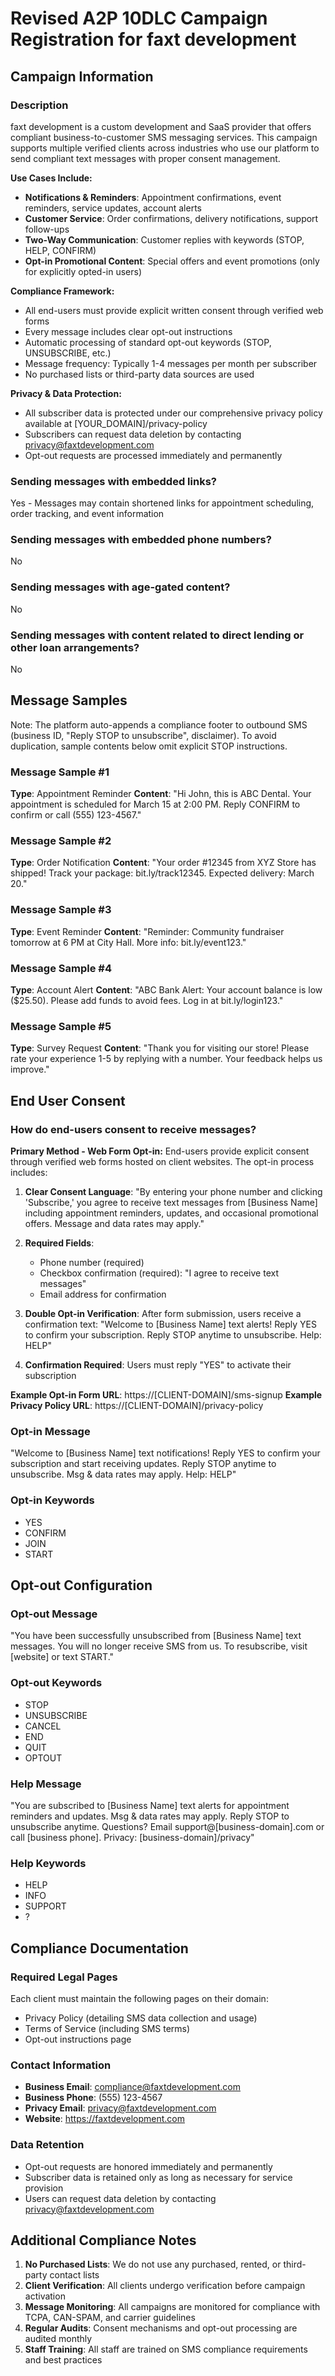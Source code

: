 # Revised A2P 10DLC Campaign Registration for faxt development

## Campaign Information

### Description
faxt development is a custom development and SaaS provider that offers compliant business-to-customer SMS messaging services. This campaign supports multiple verified clients across industries who use our platform to send compliant text messages with proper consent management.

**Use Cases Include:**
- **Notifications & Reminders**: Appointment confirmations, event reminders, service updates, account alerts
- **Customer Service**: Order confirmations, delivery notifications, support follow-ups
- **Two-Way Communication**: Customer replies with keywords (STOP, HELP, CONFIRM)
- **Opt-in Promotional Content**: Special offers and event promotions (only for explicitly opted-in users)

**Compliance Framework:**
- All end-users must provide explicit written consent through verified web forms
- Every message includes clear opt-out instructions
- Automatic processing of standard opt-out keywords (STOP, UNSUBSCRIBE, etc.)
- Message frequency: Typically 1-4 messages per month per subscriber
- No purchased lists or third-party data sources are used

**Privacy & Data Protection:**
- All subscriber data is protected under our comprehensive privacy policy available at [YOUR_DOMAIN]/privacy-policy
- Subscribers can request data deletion by contacting privacy@faxtdevelopment.com
- Opt-out requests are processed immediately and permanently

### Sending messages with embedded links?
Yes - Messages may contain shortened links for appointment scheduling, order tracking, and event information

### Sending messages with embedded phone numbers?
No

### Sending messages with age-gated content?
No

### Sending messages with content related to direct lending or other loan arrangements?
No

## Message Samples

Note: The platform auto-appends a compliance footer to outbound SMS (business ID, "Reply STOP to unsubscribe", disclaimer). To avoid duplication, sample contents below omit explicit STOP instructions.

### Message Sample #1
**Type**: Appointment Reminder
**Content**: "Hi John, this is ABC Dental. Your appointment is scheduled for March 15 at 2:00 PM. Reply CONFIRM to confirm or call (555) 123-4567."

### Message Sample #2
**Type**: Order Notification
**Content**: "Your order #12345 from XYZ Store has shipped! Track your package: bit.ly/track12345. Expected delivery: March 20."

### Message Sample #3
**Type**: Event Reminder
**Content**: "Reminder: Community fundraiser tomorrow at 6 PM at City Hall. More info: bit.ly/event123."

### Message Sample #4
**Type**: Account Alert
**Content**: "ABC Bank Alert: Your account balance is low ($25.50). Please add funds to avoid fees. Log in at bit.ly/login123."

### Message Sample #5
**Type**: Survey Request
**Content**: "Thank you for visiting our store! Please rate your experience 1-5 by replying with a number. Your feedback helps us improve."

## End User Consent

### How do end-users consent to receive messages?

**Primary Method - Web Form Opt-in:**
End-users provide explicit consent through verified web forms hosted on client websites. The opt-in process includes:

1. **Clear Consent Language**: "By entering your phone number and clicking 'Subscribe,' you agree to receive text messages from [Business Name] including appointment reminders, updates, and occasional promotional offers. Message and data rates may apply."

2. **Required Fields**: 
   - Phone number (required)
   - Checkbox confirmation (required): "I agree to receive text messages"
   - Email address for confirmation

3. **Double Opt-in Verification**: After form submission, users receive a confirmation text: "Welcome to [Business Name] text alerts! Reply YES to confirm your subscription. Reply STOP anytime to unsubscribe. Help: HELP"

4. **Confirmation Required**: Users must reply "YES" to activate their subscription

**Example Opt-in Form URL**: https://[CLIENT-DOMAIN]/sms-signup
**Example Privacy Policy URL**: https://[CLIENT-DOMAIN]/privacy-policy

### Opt-in Message
"Welcome to [Business Name] text notifications! Reply YES to confirm your subscription and start receiving updates. Reply STOP anytime to unsubscribe. Msg & data rates may apply. Help: HELP"

### Opt-in Keywords
- YES
- CONFIRM
- JOIN
- START

## Opt-out Configuration

### Opt-out Message
"You have been successfully unsubscribed from [Business Name] text messages. You will no longer receive SMS from us. To resubscribe, visit [website] or text START."

### Opt-out Keywords
- STOP
- UNSUBSCRIBE
- CANCEL
- END
- QUIT
- OPTOUT

### Help Message
"You are subscribed to [Business Name] text alerts for appointment reminders and updates. Msg & data rates may apply. Reply STOP to unsubscribe anytime. Questions? Email support@[business-domain].com or call [business phone]. Privacy: [business-domain]/privacy"

### Help Keywords
- HELP
- INFO
- SUPPORT
- ?

## Compliance Documentation

### Required Legal Pages
Each client must maintain the following pages on their domain:
- Privacy Policy (detailing SMS data collection and usage)
- Terms of Service (including SMS terms)
- Opt-out instructions page

### Contact Information
- **Business Email**: compliance@faxtdevelopment.com
- **Business Phone**: (555) 123-4567
- **Privacy Email**: privacy@faxtdevelopment.com
- **Website**: https://faxtdevelopment.com

### Data Retention
- Opt-out requests are honored immediately and permanently
- Subscriber data is retained only as long as necessary for service provision
- Users can request data deletion by contacting privacy@faxtdevelopment.com

## Additional Compliance Notes

1. **No Purchased Lists**: We do not use any purchased, rented, or third-party contact lists
2. **Client Verification**: All clients undergo verification before campaign activation
3. **Message Monitoring**: All campaigns are monitored for compliance with TCPA, CAN-SPAM, and carrier guidelines
4. **Regular Audits**: Consent mechanisms and opt-out processing are audited monthly
5. **Staff Training**: All staff are trained on SMS compliance requirements and best practices